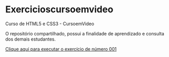 # Exercicioscursoemvideo
 Curso de HTML5 e CSS3 - CursoemVideo

O repositório compartilhado, possui a finalidade de aprendizado e consulta dos demais estudantes.


<a href="https://miguelmenezes17.github.io/Exercicioscursoemvideo/ex001/ex001.html">Clique aqui para executar o exercício de número 001</a>
